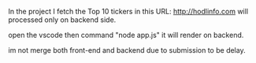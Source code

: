 In the project I fetch the Top 10 tickers in this URL: http://hodlinfo.com  will processed only on backend side.

open the vscode then command "node app.js" it will render on backend.


im not merge both front-end and backend due to submission to be delay.
